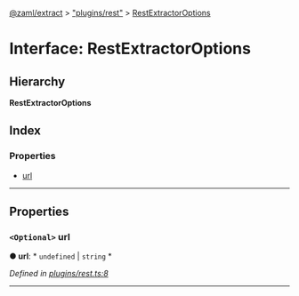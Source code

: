 [@zaml/extract](../README.md) > ["plugins/rest"](../modules/_plugins_rest_.md) > [RestExtractorOptions](../interfaces/_plugins_rest_.restextractoroptions.md)

# Interface: RestExtractorOptions

## Hierarchy

**RestExtractorOptions**

## Index

### Properties

* [url](_plugins_rest_.restextractoroptions.md#url)

---

## Properties

<a id="url"></a>

### `<Optional>` url

**● url**: * `undefined` &#124; `string`
*

*Defined in [plugins/rest.ts:8](https://github.com/nexushubs/zaml-lang/blob/42220f0/packages/zaml-extract/src/plugins/rest.ts#L8)*

___

